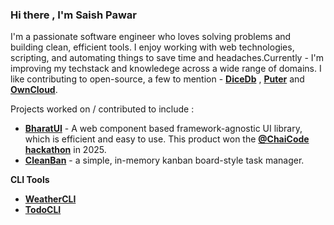 ### Hi there , **I'm Saish Pawar**

I'm a passionate software engineer who loves solving problems and building clean, efficient tools. I enjoy working with web technologies, scripting, and automating things to save time and headaches.Currently - I'm improving my techstack and knowledege across a wide range of domains. I like contributing to open-source, a few to mention -  **[DiceDb](https://dicedb.io/)** , **[Puter](https://puter.com/)** and **[OwnCloud](https://owncloud.com/)**.

Projects worked on / contributed to include :
- **[BharatUI](https://www.bharatui.com/)** - A web component based framework-agnostic UI library, which is efficient and easy to use. This product won the **[@ChaiCode hackathon](https://x.com/ChaiCodeHQ/status/1919385241166205422)** in 2025.
- **[CleanBan](https://cleanban.saishpawar.com/)** - a simple, in-memory kanban board-style task manager.

**CLI Tools**
- **[WeatherCLI ](https://github.com/sashpawar11/weatherCLI)**
- **[TodoCLI](https://github.com/sashpawar11/todoCLI)**


